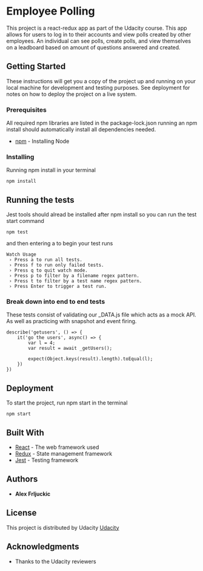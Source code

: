 # Employee Polling

This project is a react-redux app as part of the Udacity course. This app allows for users to log in to their accounts and view polls created by other employees. An individual can see polls, create polls, and view themselves on a leadboard based on amount of questions answered and created. 

## Getting Started

These instructions will get you a copy of the project up and running on your local machine for development and testing purposes. See deployment for notes on how to deploy the project on a live system.

### Prerequisites

All required npm libraries are listed in the package-lock.json running an npm install should automatically install all dependencies needed. 

* [npm](https://nodejs.org/en/download/) - Installing Node

### Installing

Running npm install in your terminal

```
npm install
```

## Running the tests

Jest tools should alread be installed after npm install so you can run the test start command
```
npm test
```
and then entering a to begin your test runs
```
Watch Usage
 › Press a to run all tests.
 › Press f to run only failed tests.
 › Press q to quit watch mode.
 › Press p to filter by a filename regex pattern.
 › Press t to filter by a test name regex pattern.
 › Press Enter to trigger a test run.
 ```
### Break down into end to end tests

These tests consist of validating our _DATA.js file which acts as a mock API. As well as practicing with snapshot and event firing.

```
describe('getusers', () => {
    it('go the users', async() => {
        var l = 4;
        var result = await _getUsers();

        expect(Object.keys(result).length).toEqual(l);
    })
})
```

## Deployment

To start the project, run npm start in the terminal
```
npm start
```

## Built With

* [React](https://reactjs.org/) - The web framework used
* [Redux](https://redux.js.org/) - State management framework
* [Jest](https://jestjs.io/docs/tutorial-react) - Testing framework

## Authors

* **Alex Frljuckic** 

## License

This project is distributed by Udacity [Udacity](https://www.udacity.com/)

## Acknowledgments

* Thanks to the Udacity reviewers
